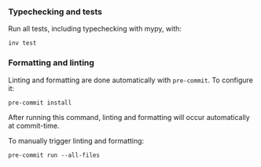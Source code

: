 ### Typechecking and tests

Run all tests, including typechecking with mypy, with:

```
inv test
```


### Formatting and linting

Linting and formatting are done automatically with `pre-commit`. To configure it:

```
pre-commit install
```

After running this command, linting and formatting will occur automatically at
commit-time.

To manually trigger linting and formatting:

```
pre-commit run --all-files
```


